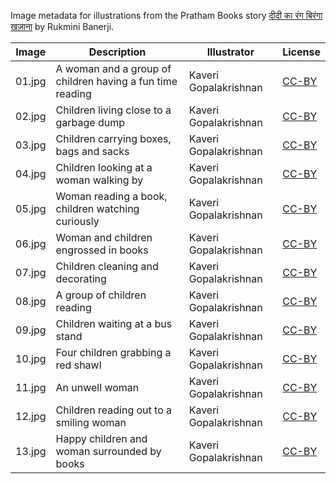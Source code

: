 Image metadata for illustrations from the Pratham Books story [दीदी का रंग बिरंगा खज़ाना](https://storyweaver.org.in/stories/1910-didi-ka-rang-biranga-khazaana) by Rukmini Banerji.

Image | Description | Illustrator | License
----- | ----------- | ----------- | -------
01.jpg | A woman and a group of children having a fun time reading | Kaveri Gopalakrishnan | [CC-BY](https://creativecommons.org/licenses/by/4.0/)
02.jpg | Children living close to a garbage dump | Kaveri Gopalakrishnan | [CC-BY](https://creativecommons.org/licenses/by/4.0/)
03.jpg | Children carrying boxes, bags and sacks | Kaveri Gopalakrishnan | [CC-BY](https://creativecommons.org/licenses/by/4.0/)
04.jpg | Children looking at a woman walking by | Kaveri Gopalakrishnan | [CC-BY](https://creativecommons.org/licenses/by/4.0/)
05.jpg | Woman reading a book, children watching curiously | Kaveri Gopalakrishnan | [CC-BY](https://creativecommons.org/licenses/by/4.0/)
06.jpg | Woman and children engrossed in books | Kaveri Gopalakrishnan | [CC-BY](https://creativecommons.org/licenses/by/4.0/)
07.jpg | Children cleaning and decorating | Kaveri Gopalakrishnan | [CC-BY](https://creativecommons.org/licenses/by/4.0/)
08.jpg | A group of children reading | Kaveri Gopalakrishnan | [CC-BY](https://creativecommons.org/licenses/by/4.0/)
09.jpg | Children waiting at a bus stand | Kaveri Gopalakrishnan | [CC-BY](https://creativecommons.org/licenses/by/4.0/)
10.jpg | Four children grabbing a red shawl | Kaveri Gopalakrishnan | [CC-BY](https://creativecommons.org/licenses/by/4.0/)
11.jpg | An unwell woman | Kaveri Gopalakrishnan | [CC-BY](https://creativecommons.org/licenses/by/4.0/)
12.jpg | Children reading out to a smiling woman | Kaveri Gopalakrishnan | [CC-BY](https://creativecommons.org/licenses/by/4.0/)
13.jpg | Happy children and woman surrounded by books | Kaveri Gopalakrishnan | [CC-BY](https://creativecommons.org/licenses/by/4.0/)
